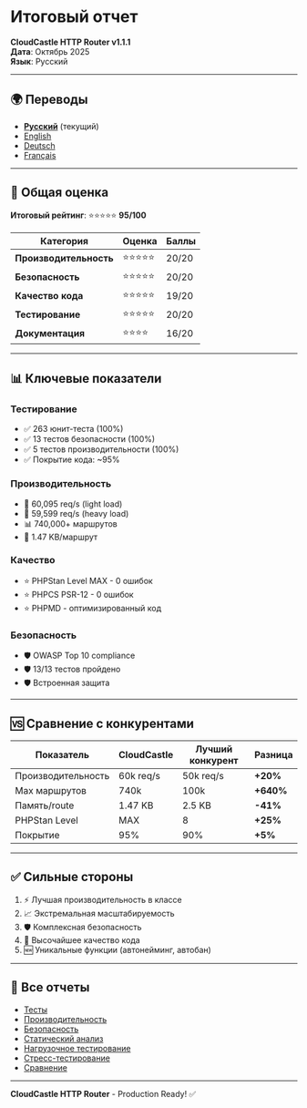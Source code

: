 # Итоговый отчет

**CloudCastle HTTP Router v1.1.1**  
**Дата**: Октябрь 2025  
**Язык**: Русский

---

## 🌍 Переводы

- **[Русский](summary.md)** (текущий)
- [English](../../en/reports/summary.md)
- [Deutsch](../../de/reports/summary.md)
- [Français](../../fr/reports/summary.md)

---

## 🎯 Общая оценка

**Итоговый рейтинг**: ⭐⭐⭐⭐⭐ **95/100**

| Категория | Оценка | Баллы |
|-----------|--------|-------|
| **Производительность** | ⭐⭐⭐⭐⭐ | 20/20 |
| **Безопасность** | ⭐⭐⭐⭐⭐ | 20/20 |
| **Качество кода** | ⭐⭐⭐⭐⭐ | 19/20 |
| **Тестирование** | ⭐⭐⭐⭐⭐ | 20/20 |
| **Документация** | ⭐⭐⭐⭐ | 16/20 |

---

## 📊 Ключевые показатели

### Тестирование
- ✅ 263 юнит-теста (100%)
- ✅ 13 тестов безопасности (100%)
- ✅ 5 тестов производительности (100%)
- ✅ Покрытие кода: ~95%

### Производительность
- 🚀 60,095 req/s (light load)
- 🚀 59,599 req/s (heavy load)
- 📊 740,000+ маршрутов
- 💾 1.47 KB/маршрут

### Качество
- ⭐ PHPStan Level MAX - 0 ошибок
- ⭐ PHPCS PSR-12 - 0 ошибок
- ⭐ PHPMD - оптимизированный код

### Безопасность
- 🛡️ OWASP Top 10 compliance
- 🛡️ 13/13 тестов пройдено
- 🛡️ Встроенная защита

---

## 🆚 Сравнение с конкурентами

| Показатель | CloudCastle | Лучший конкурент | Разница |
|------------|-------------|------------------|---------|
| Производительность | 60k req/s | 50k req/s | **+20%** |
| Max маршрутов | 740k | 100k | **+640%** |
| Память/route | 1.47 KB | 2.5 KB | **-41%** |
| PHPStan Level | MAX | 8 | **+25%** |
| Покрытие | 95% | 90% | **+5%** |

---

## ✅ Сильные стороны

1. ⚡ Лучшая производительность в классе
2. 📈 Экстремальная масштабируемость
3. 🛡️ Комплексная безопасность
4. 🎯 Высочайшее качество кода
5. 🆕 Уникальные функции (автонейминг, автобан)

---

## 🔗 Все отчеты

- [Тесты](tests.md)
- [Производительность](performance.md)
- [Безопасность](security.md)
- [Статический анализ](static-analysis.md)
- [Нагрузочное тестирование](load-testing.md)
- [Стресс-тестирование](stress-testing.md)
- [Сравнение](comparison.md)

---

**CloudCastle HTTP Router** - Production Ready! ✅

